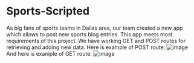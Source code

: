 # Sports-Scripted
As big fans of sports teams in Dallas area, our team created a new app which allows to post new sports blog entries. This app meets most requirements of this project. We have working GET and POST routes for retrieving and adding new data. Here is example of POST route: 
![image](https://user-images.githubusercontent.com/88174852/142712137-baf21a1f-c0cb-4d08-844d-d0c8e83e830a.png)
And here is example of GET route: 
![image](https://user-images.githubusercontent.com/88174852/142712176-2c1f4bbe-3a4e-4346-9d4b-a2f6ccd1d364.png)
